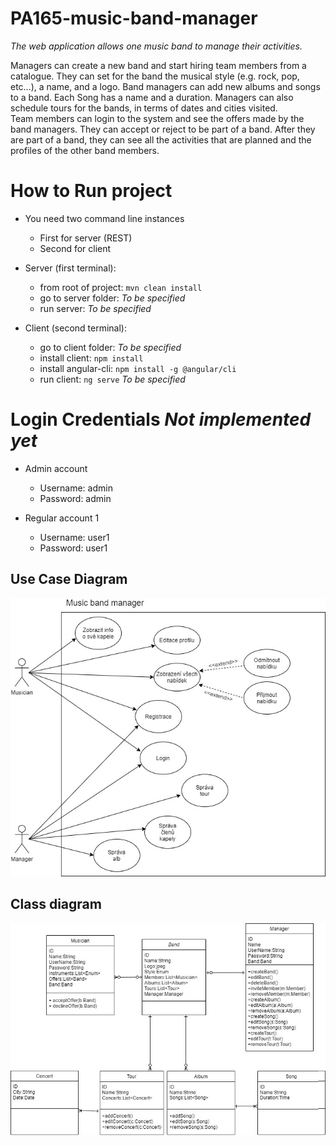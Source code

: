 # PA165-music-band-manager
*The web application allows one music band to manage their activities.*

Managers can create a new band and start hiring team members from a catalogue. They can set for the band the musical style (e.g. rock, pop, etc…), a name, and a logo. Band managers can add new albums and songs to a band. Each Song has a name and a duration. Managers can also schedule tours for the bands, in terms of dates and cities visited.\
Team members can login to the system and see the offers made by the band managers. They can accept or reject to be part of a band. After they are part of a band, they can see all the activities that are planned and the profiles of the other band members.

# How to Run project

* You need two command line instances 
    * First for server (REST)
    * Second for client

* Server (first terminal):
    * from root of project: `mvn clean install`
    * go to server folder: *To be specified*
    * run server: *To be specified*
    
 * Client (second terminal):
     * go to client folder: *To be specified* 
     * install client: `npm install`
     * install angular-cli: `npm install -g @angular/cli`
     * run client: `ng serve` *To be specified*

# Login Credentials *Not implemented yet*
* Admin account 
    * Username: admin
    * Password: admin

* Regular account 1
    * Username: user1
    * Password: user1

## Use Case Diagram

![](diagrams/UseCaseDiagram.jpg)

## Class diagram

![](diagrams/ClassDiagram.jpg)
